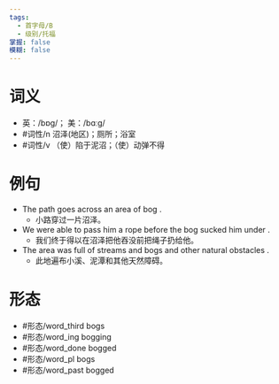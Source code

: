 ```yaml
---
tags:
  - 首字母/B
  - 级别/托福
掌握: false
模糊: false
---
```

# 词义
- 英：/bɒɡ/； 美：/bɑːɡ/
- #词性/n  沼泽(地区)；厕所；浴室
- #词性/v  （使）陷于泥沼；（使）动弹不得
# 例句
- The path goes across an area of bog .
	- 小路穿过一片沼泽。
- We were able to pass him a rope before the bog sucked him under .
	- 我们终于得以在沼泽把他吞没前把绳子扔给他。
- The area was full of streams and bogs and other natural obstacles .
	- 此地遍布小溪、泥潭和其他天然障碍。
# 形态
- #形态/word_third bogs
- #形态/word_ing bogging
- #形态/word_done bogged
- #形态/word_pl bogs
- #形态/word_past bogged
